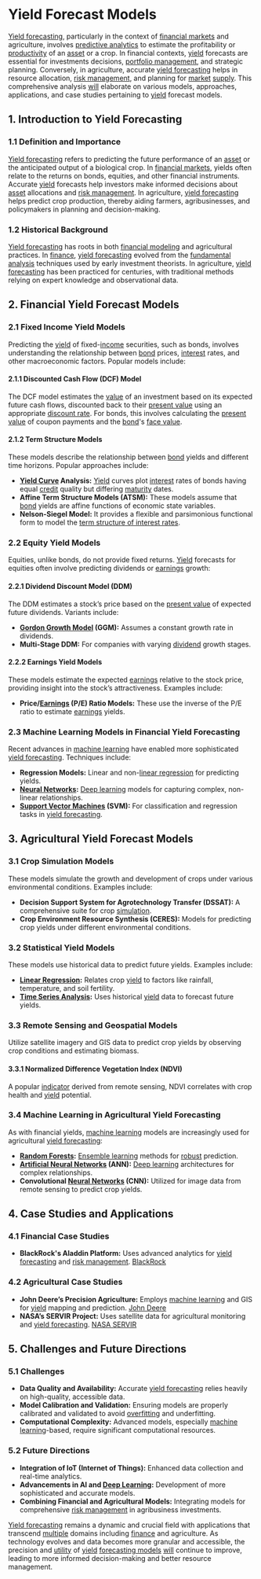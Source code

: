 # Yield Forecast Models

[Yield forecasting](../y/yield_forecasting.md), particularly in the context of [financial markets](../f/financial_market.md) and agriculture, involves [predictive analytics](../p/predictive_analytics.md) to estimate the profitability or [productivity](../p/productivity.md) of an [asset](../a/asset.md) or a crop. In financial contexts, [yield](../y/yield.md) forecasts are essential for investments decisions, [portfolio management](../p/portfolio_management.md), and strategic planning. Conversely, in agriculture, accurate [yield forecasting](../y/yield_forecasting.md) helps in resource allocation, [risk management](../r/risk_management.md), and planning for [market](../m/market.md) [supply](../s/supply.md). This comprehensive analysis [will](../w/will.md) elaborate on various models, approaches, applications, and case studies pertaining to [yield](../y/yield.md) forecast models.

## 1. Introduction to Yield Forecasting

### 1.1 Definition and Importance
[Yield forecasting](../y/yield_forecasting.md) refers to predicting the future performance of an [asset](../a/asset.md) or the anticipated output of a biological crop. In [financial markets](../f/financial_market.md), yields often relate to the returns on bonds, equities, and other financial instruments. Accurate [yield](../y/yield.md) forecasts help investors make informed decisions about [asset](../a/asset.md) allocations and [risk management](../r/risk_management.md). In agriculture, [yield forecasting](../y/yield_forecasting.md) helps predict crop production, thereby aiding farmers, agribusinesses, and policymakers in planning and decision-making.

### 1.2 Historical Background
[Yield forecasting](../y/yield_forecasting.md) has roots in both [financial modeling](../f/financial_modeling.md) and agricultural practices. In [finance](../f/finance.md), [yield forecasting](../y/yield_forecasting.md) evolved from the [fundamental analysis](../f/fundamental_analysis.md) techniques used by early investment theorists. In agriculture, [yield forecasting](../y/yield_forecasting.md) has been practiced for centuries, with traditional methods relying on expert knowledge and observational data.

## 2. Financial Yield Forecast Models

### 2.1 Fixed Income Yield Models
Predicting the [yield](../y/yield.md) of fixed-[income](../i/income.md) securities, such as bonds, involves understanding the relationship between [bond](../b/bond.md) prices, [interest](../i/interest.md) rates, and other macroeconomic factors. Popular models include:

#### 2.1.1 Discounted Cash Flow (DCF) Model
The DCF model estimates the [value](../v/value.md) of an investment based on its expected future cash flows, discounted back to their [present value](../p/present_value.md) using an appropriate [discount rate](../d/discount_rate.md). For bonds, this involves calculating the [present value](../p/present_value.md) of coupon payments and the [bond](../b/bond.md)'s [face value](../f/face_value.md).

#### 2.1.2 Term Structure Models
These models describe the relationship between [bond](../b/bond.md) yields and different time horizons. Popular approaches include:
- **[Yield Curve](../y/yield_curve.md) Analysis:** [Yield](../y/yield.md) curves plot [interest](../i/interest.md) rates of bonds having equal [credit](../c/credit.md) quality but differing [maturity](../m/maturity.md) dates.
- **Affine Term Structure Models (ATSM):** These models assume that [bond](../b/bond.md) yields are affine functions of economic state variables.
- **Nelson-Siegel Model:** It provides a flexible and parsimonious functional form to model the [term structure of interest rates](../t/term_structure_of_interest_rates.md).

### 2.2 Equity Yield Models
Equities, unlike bonds, do not provide fixed returns. [Yield](../y/yield.md) forecasts for equities often involve predicting dividends or [earnings](../e/earnings.md) growth:

#### 2.2.1 Dividend Discount Model (DDM)
The DDM estimates a stock’s price based on the [present value](../p/present_value.md) of expected future dividends. Variants include:
- **[Gordon Growth Model](../g/gordon_growth_model.md) (GGM):** Assumes a constant growth rate in dividends.
- **Multi-Stage DDM:** For companies with varying [dividend](../d/dividend.md) growth stages.

#### 2.2.2 Earnings Yield Models
These models estimate the expected [earnings](../e/earnings.md) relative to the stock price, providing insight into the stock’s attractiveness. Examples include:
- **Price/[Earnings](../e/earnings.md) (P/E) Ratio Models:** These use the inverse of the P/E ratio to estimate [earnings](../e/earnings.md) yields.

### 2.3 Machine Learning Models in Financial Yield Forecasting
Recent advances in [machine learning](../m/machine_learning.md) have enabled more sophisticated [yield forecasting](../y/yield_forecasting.md). Techniques include:
- **Regression Models:** Linear and non-[linear regression](../l/linear_regression.md) for predicting yields.
- **[Neural Networks](../n/neural_networks_in_trading.md):** [Deep learning](../d/deep_learning.md) models for capturing complex, non-linear relationships.
- **[Support Vector Machines](../s/support_vector_machines_in_trading.md) (SVM):** For classification and regression tasks in [yield forecasting](../y/yield_forecasting.md).

## 3. Agricultural Yield Forecast Models

### 3.1 Crop Simulation Models
These models simulate the growth and development of crops under various environmental conditions. Examples include:
- **Decision Support System for Agrotechnology Transfer (DSSAT):** A comprehensive suite for crop [simulation](../s/simulation_in_trading.md).
- **Crop Environment Resource Synthesis (CERES):** Models for predicting crop yields under different environmental conditions.

### 3.2 Statistical Yield Models
These models use historical data to predict future yields. Examples include:
- **[Linear Regression](../l/linear_regression.md):** Relates crop [yield](../y/yield.md) to factors like rainfall, temperature, and soil fertility.
- **[Time Series Analysis](../t/time_series_analysis.md):** Uses historical [yield](../y/yield.md) data to forecast future yields.

### 3.3 Remote Sensing and Geospatial Models
Utilize satellite imagery and GIS data to predict crop yields by observing crop conditions and estimating biomass.

#### 3.3.1 Normalized Difference Vegetation Index (NDVI)
A popular [indicator](../i/indicator.md) derived from remote sensing, NDVI correlates with crop health and [yield](../y/yield.md) potential.

### 3.4 Machine Learning in Agricultural Yield Forecasting
As with financial yields, [machine learning](../m/machine_learning.md) models are increasingly used for agricultural [yield forecasting](../y/yield_forecasting.md):
- **[Random Forests](../r/random_forests_in_trading.md):** [Ensemble learning](../e/ensemble_learning.md) methods for [robust](../r/robust.md) prediction.
- **[Artificial Neural Networks](../a/artificial_neural_networks.md) (ANN):** [Deep learning](../d/deep_learning.md) architectures for complex relationships.
- **Convolutional [Neural Networks](../n/neural_networks_in_trading.md) (CNN):** Utilized for image data from remote sensing to predict crop yields.

## 4. Case Studies and Applications

### 4.1 Financial Case Studies
- **BlackRock's Aladdin Platform:** Uses advanced analytics for [yield forecasting](../y/yield_forecasting.md) and [risk management](../r/risk_management.md). [BlackRock](https://www.blackrock.com/)

### 4.2 Agricultural Case Studies
- **John Deere’s Precision Agriculture:** Employs [machine learning](../m/machine_learning.md) and GIS for [yield](../y/yield.md) mapping and prediction. [John Deere](https://www.deere.com/)
- **NASA’s SERVIR Project:** Uses satellite data for agricultural monitoring and [yield forecasting](../y/yield_forecasting.md). [NASA SERVIR](https://www.servirglobal.net/)

## 5. Challenges and Future Directions

### 5.1 Challenges
- **Data Quality and Availability:** Accurate [yield forecasting](../y/yield_forecasting.md) relies heavily on high-quality, accessible data.
- **Model Calibration and Validation:** Ensuring models are properly calibrated and validated to avoid [overfitting](../o/overfitting.md) and underfitting.
- **Computational Complexity:** Advanced models, especially [machine learning](../m/machine_learning.md)-based, require significant computational resources.

### 5.2 Future Directions
- **Integration of IoT (Internet of Things):** Enhanced data collection and real-time analytics.
- **Advancements in AI and [Deep Learning](../d/deep_learning.md):** Development of more sophisticated and accurate models.
- **Combining Financial and Agricultural Models:** Integrating models for comprehensive [risk management](../r/risk_management.md) in agribusiness investments.

[Yield forecasting](../y/yield_forecasting.md) remains a dynamic and crucial field with applications that transcend [multiple](../m/multiple.md) domains including [finance](../f/finance.md) and agriculture. As technology evolves and data becomes more granular and accessible, the precision and [utility](../u/utility.md) of [yield](../y/yield.md) [forecasting models](../f/forecasting_models.md) [will](../w/will.md) continue to improve, leading to more informed decision-making and better resource management.